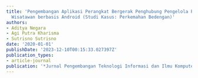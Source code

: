 ```yaml
---
title: 'Pengembangan Aplikasi Perangkat Bergerak Penghubung Pengelola Perkemahan dengan
  Wisatawan berbasis Android (Studi Kasus: Perkemahan Bedengan)'
authors:
- Aditya Negara
- Agi Putra Kharisma
- Sutrisno Sutrisno
date: '2020-01-01'
publishDate: '2023-12-10T00:15:33.027397Z'
publication_types:
- article-journal
publication: '*Jurnal Pengembangan Teknologi Informasi dan Ilmu Komputer*'
---
```

